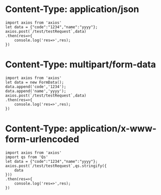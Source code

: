 # Content-Type: application/json
    import axios from 'axios'
    let data = {"code":"1234","name":"yyyy"};
    axios.post(`/test/testRequest`,data)
    .then(res=>{
        console.log('res=>',res);            
    })

# Content-Type: multipart/form-data

    import axios from 'axios'
    let data = new FormData();
    data.append('code','1234');
    data.append('name','yyyy');
    axios.post(`/test/testRequest`,data)
    .then(res=>{
        console.log('res=>',res);            
    })

# Content-Type: application/x-www-form-urlencoded

    import axios from 'axios'
    import qs from 'Qs'
    let data = {"code":"1234","name":"yyyy"};
    axios.post(`/test/testRequest`,qs.stringify({
        data
    }))
    .then(res=>{
        console.log('res=>',res);            
    })